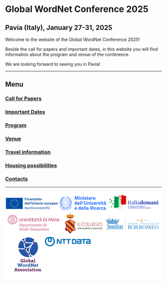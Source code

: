 # Global WordNet Conference 2025
## Pavia (Italy), January 27-31, 2025

Welcome to the website of the Global WordNet Conference 2025!

Beside the call for papers and important dates, in this website you will find information about the program and venue of the conference. 

We are looking forward to seeing you in Pavia!

___

## Menu

### [Call for Papers](cfp.md)
### [Important Dates](dates.md)
### [Program](program.md)
### [Venue](venue.md)
### [Travel information](travel.md)
### [Housing possibilities](housing.md)
### [Contacts](contacts.md)

---

<img src="loghiGWC/loghiuniti3.png">

